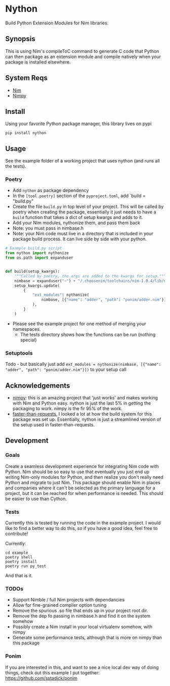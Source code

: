 # Nython 

Build Python Extension Modules for Nim libraries.

## Synopsis

This is using Nim's compileToC command to generate C code that Python can then package as an extension module and compile natively when your package is installed elsewhere.

## System Reqs

- [Nim](https://nim-lang.org/)
- [Nimpy](https://github.com/yglukhov/nimpy)

## Install

Using your favorite Python package manager, this library lives on pypi

```
pip install nython
```

## Usage

See the example folder of a working project that uses nython (and runs all the tests).

### Poetry

- Add `nython` as package dependency
- In the `[tool.poetry]` section of the `pyproject.toml`, add `build = "build.py"
- Create the file `build.py` in top level of your project. This will be called by poetry when creating the package, essentially it just needs to have a `build` function that takes a dict of setup kwargs and adds to it.
- Add your Nim modules, nythonize them, and pass them back
- Note: you must pass in nimbase.h
- Note: your Nim code must live in a directory that is included in your package build process. It can live side by side with your python.

```python
# Example build.py script
from nython import nythonize
from os.path import expanduser


def build(setup_kwargs):
    """Called by poetry, the args are added to the kwargs for setup."""
    nimbase = expanduser("~") + "/.choosenim/toolchains/nim-1.0.4/lib/nimbase.h"
    setup_kwargs.update(
        {
            "ext_modules": nythonize(
                nimbase, [{"name": "adder", "path": "ponim/adder.nim"}]
            ),
        }
    )
```

- Please see the example project for one method of merging your namespaces.
  - The tests directory shows how the functions can be run (nothing special)

### Setuptools

Todo - but basically just add `ext_modules = nythonize(nimbase, [{"name": "adder", "path": "ponim/adder.nim"}])` to your setup call

## Acknowledgements

- [nimpy](https://github.com/yglukhov/nimpy): this is an amazing project that 'just works' and makes working with Nim and Python easy. nython is just the last 5% in getting the packaging to work. nimpy is the fir 95% of the work.
- [faster-than-requests](https://github.com/juancarlospaco/faster-than-requests), I looked a lot at how the build system for this package was set up. Essentially, nython is just a streamlined version of the setup used in faster-than-requests.

## Development

### Goals

Create a seamless development experience for integrating Nim code with Python. Nim should be so easy to use that eventually you just end up writing Nim-only modules for Python, and then realize you don't really need Python and migrate to just Nim. This package should enable Nim in places and companies where it can't be selected as the primary language for a project, but it can be reached for when performance is needed. This should be easier to use than Cython.

### Tests

Currently this is tested by running the code in the example project. I would like to find a better way to do this, so if you have a good idea, feel free to contribute!

Currently:

```
cd example
poetry shell
poetry install
poetry run py_test
```

And that is it. 

### TODOs

- Support Nimble / full Nim projects with dependancies
- Allow for fine-grained compiler option tuning
- Remove the spurious .so file that ends up in your project root dir.
- Remove the dep fo passing in nimbase.h and find it on the system somehow
- Possibly create a Nim install in your local virtualenv somehow, with nimpy
- Generate some performance tests, although that is more on nimpy than this package


### Ponim

If you are interested in this, and want to see a nice local dev way of doing things, check out this example I put together: https://github.com/sstadick/ponim